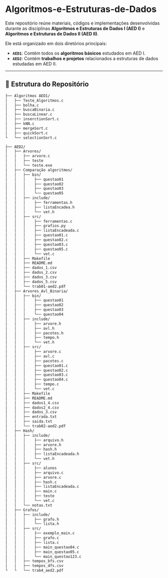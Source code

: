 # Algoritmos-e-Estruturas-de-Dados

Este repositório reúne materiais, códigos e implementações desenvolvidas durante as disciplinas **Algoritmos e Estruturas de Dados I (AED I)** e **Algoritmos e Estruturas de Dados II (AED II)**.  

Ele está organizado em dois diretórios principais:  
- **`AED1`**: Contém todos os **algoritmos básicos** estudados em AED I.  
- **`AED2`**: Contém **trabalhos e projetos** relacionados a estruturas de dados estudadas em AED II.

---

## 📂 Estrutura do Repositório

```bash
├── Algoritmos AED1/
│   ├── Teste_Algoritmos.c
│   ├── bolha.c
│   ├── buscaBinaria.c
│   ├── buscaLinear.c
│   ├── inserctionSort.c
│   ├── kNN.c
│   ├── mergeSort.c
│   ├── quickSort.c
└   └── selectionSort.c

├── AED2/
│   ├── Arvores/
│   │   ├── arvore.c
│   │   ├── teste
│   │   └── teste.exe
│   ├── Comparação algoritmos/
│   │   ├── bin/
│   │   │    ├── questao01
│   │   │    ├── questao02
│   │   │    ├── questao03
│   │   │    └── questao05
│   │   ├── include/
│   │   │    ├── ferramentas.h
│   │   │    ├── listaEncadea.h
│   │   │    └── vet.h
│   │   ├── src/
│   │   │    ├── ferramentas.c
│   │   │    ├── grafios.py
│   │   │    ├── listaEncadeada.c
│   │   │    ├── questao01.c
│   │   │    ├── questao02.c
│   │   │    ├── questao03.c
│   │   │    ├── questao05.c
│   │   │    └── vet.c
│   │   ├── Makefile
│   │   ├── README.md
│   │   ├── dados_1.csv
│   │   ├── dados_2.csv
│   │   ├── dados_3.csv
│   │   ├── dados_5.csv
│   │   └── trab01-aed2.pdf
│   ├── Arvores_Avl_Binaria/
│   │   ├── bin/
│   │   │    ├── questao01
│   │   │    ├── questao02
│   │   │    ├── questao03
│   │   │    └── questao04
│   │   ├── include/
│   │   │    ├── arvore.h
│   │   │    ├── avl.h
│   │   │    ├── pacotes.h
│   │   │    ├── tempo.h
│   │   │    └── vet.h
│   │   ├── src/
│   │   │    ├── arvore.c
│   │   │    ├── avl.c
│   │   │    ├── pacotes.c
│   │   │    ├── questao01.c
│   │   │    ├── questao02.c
│   │   │    ├── questao03.c
│   │   │    ├── questao04.c
│   │   │    ├── tempo.c
│   │   │    └── vet.c
│   │   ├── Makefile
│   │   ├── README.md
│   │   ├── dados1_4.csv
│   │   ├── dados2_4.csv
│   │   ├── dados_3.csv
│   │   ├── entrada.txt
│   │   ├── saida.txt
│   │   └── trab02-aed2.pdf
│   ├── Hash/
│   │   ├── include/
│   │   │    ├── arquivo.h
│   │   │    ├── arvore.h
│   │   │    ├── hash.h
│   │   │    ├── listaEncadeada.h
│   │   │    └── vet.h
│   │   ├── src/
│   │   │    ├── alunos
│   │   │    ├── arquivo.c
│   │   │    ├── arvore.c
│   │   │    ├── hash.c
│   │   │    ├── listaEncadeada.c
│   │   │    ├── main.c
│   │   │    ├── teste
│   │   │    └── vet.c
│   │   └── notas.txt
│   ├── Grafos/
│   │   ├── include/
│   │   │    ├── grafo.h
│   │   │    └── lista.h
│   │   ├── src/
│   │   │    ├── exemplo_main.c
│   │   │    ├── grafo.c
│   │   │    ├── lista.c
│   │   │    ├── main_questao04.c
│   │   │    ├── main_questao05.c
│   │   │    └── main_questao123.c
│   │   ├── tempos_bfs.csv
│   │   ├── tempos_dfs.csv
└   └   └── trab4_aed2.pdf









